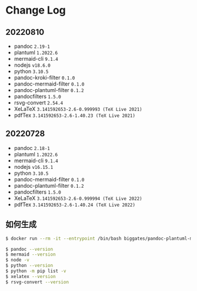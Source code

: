 # Change Log

## 20220810

* pandoc `2.19-1`
* plantuml `1.2022.6`
* mermaid-cli `9.1.4`
* nodejs `v18.6.0`
* python `3.10.5`
* pandoc-kroki-filter `0.1.0`
* pandoc-mermaid-filter `0.1.0`
* pandoc-plantuml-filter `0.1.2`
* pandocfilters `1.5.0`
* rsvg-convert `2.54.4`
* XeLaTeX `3.141592653-2.6-0.999993 (TeX Live 2021)`
* pdfTex `3.141592653-2.6-1.40.23 (TeX Live 2021)`

## 20220728

* pandoc `2.18-1`
* plantuml `1.2022.6`
* mermaid-cli `9.1.4`
* nodejs `v16.15.1`
* python `3.10.5`
* pandoc-mermaid-filter `0.1.0`
* pandoc-plantuml-filter `0.1.2`
* pandocfilters `1.5.0`
* XeLaTeX `3.141592653-2.6-0.999994 (TeX Live 2022)`
* pdfTex `3.141592653-2.6-1.40.24 (TeX Live 2022)`

## 如何生成

```bash
$ docker run --rm -it --entrypoint /bin/bash biggates/pandoc-plantuml-mermaid:latest

$ pandoc --version
$ mermaid --version
$ node -v
$ python --version
$ python -m pip list -v
$ xelatex --version
$ rsvg-convert --version
```
